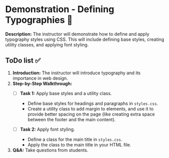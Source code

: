 # Demonstration - Defining Typographies 🎥

**Description:**
The instructor will demonstrate how to define and apply typography styles using CSS. This will include defining base styles, creating utility classes, and applying font styling.

## ToDo list ✅

1. **Introduction:** The instructor will introduce typography and its importance in web design.
2. **Step-by-Step Walkthrough:**
    - [ ] **Task 1:** Apply base styles and a utility class.
        - Define base styles for headings and paragraphs in `styles.css`.
        - Create a utility class to add margin to elements, and use it to provide better spacing on the page (like creating extra space between the footer and the main content).
   
    - [ ] **Task 2:** Apply font styling.
        - Define a class for the main title in `styles.css`.
        - Apply the class to the main title in your HTML file.
        
3. **Q&A:** Take questions from students. 
